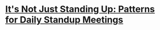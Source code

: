 # [It's Not Just Standing Up: Patterns for Daily Standup Meetings](https://www.martinfowler.com/articles/itsNotJustStandingUp.html)
